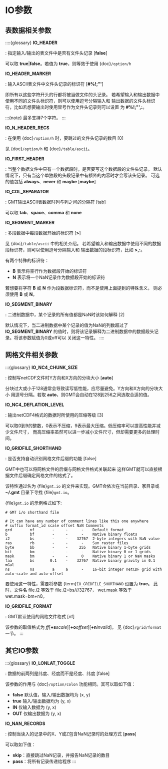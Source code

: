 # IO参数

## 表数据相关参数

::::{glossary}
**IO_HEADER**

: 指定输入/输出的表文件中是否有文件头记录 \[**false**\]

  可以取 **true**|**false**。若值为 **true**，则等效于使用 {doc}`/option/h`

**IO_HEADER_MARKER**

: 输入ASCII表文件中文件头记录的标识符 \[**#%!;"'**\]

  即所有以这些字符开头的行都将被当做文件的头记录。
  若希望输入和输出数据中使用不同的文件头标识符，则可以使用逗号分隔输入和
  输出数据的文件头标识符，比如若想要输出时使用冒号作为文件头记录则可以设置
  为 **#%!;"',:**。

  :::{note}
  最多支持7个字符。
  :::

**IO_N_HEADER_RECS**

: 在使用 {doc}`/option/h` 时，要跳过的文件头记录的数目 \[0\]

  见 {doc}`/option/h` 和 {doc}`/table/ascii`。

**IO_FIRST_HEADER**

: 当整个数据文件中只有一个数据段时，是否要写这个数据段的文件头记录。
  默认情况下，只有当这个单独段的头段记录中有额外的内容时才会写该头记录。
  可选的值包括 **always**、**never** 和 **maybe** \[**maybe**\]

**IO_COL_SEPARATOR**

: GMT输出ASCII表数据时列与列之间的分隔符 \[tab\]

  可以取 **tab**、**space**、**comma** 和 **none**

**IO_SEGMENT_MARKER**

: 多段数据中每段数据开始的标识符 \[**>**\]

  见 {doc}`/table/ascii` 中的相关介绍。
  若希望输入和输出数据中使用不同的数据段标识符，则可以使用逗号分隔输入和
  输出数据的段标识符，比如 **>,:**。

  有两个特殊的标识符：

  - **B** 表示将空行作为数据段开始的标识符
  - **N** 表示将一个NaN记录作为数据段开始的标识符

  若想要将字符 **B** 或 **N** 作为段数据标识符，而不是使用上面提到的特殊含义，
  则必须使用 **B** 或 **N**。

**IO_SEGMENT_BINARY**

: 二进制数据中，某个记录的所有值都是NaN时该如何解释 \[2\]

  默认情况下，当二进制数据中某个记录的值为NaN的列数超过了 **IO_SEGMENT_BINARY**
  的值时，则将该记录解释为二进制数据中的数据段头记录。将该参数赋值为0或off可以
  关闭这一特性。
::::

## 网格文件相关参数

:::{glossary}
**IO_NC4_CHUNK_SIZE**

: 控制写netCDF文件时Y方向和X方向的分块大小 \[**auto**\]

  分块过大或小于128通常会导致读写低性能，应尽量避免。Y方向和X方向的分块大小
  用逗号分隔。若取 **auto**，则GMT会自动在128到256之间选取合适的值。

**IO_NC4_DEFLATION_LEVEL**

: 输出netCDF4格式的数据时所使用的压缩等级 \[3\]

  可以取0到9的整数，0表示不压缩，9表示最大压缩。低压缩率可以提高性能并减少文件尺寸，
  而高压缩率虽然可以进一步减小文件尺寸，但却需要更多的处理时间。

**IO_GRIDFILE_SHORTHAND**

: 是否支持自动识别网格文件后缀的功能 \[false\]

  GMT中也可以将网格文件的后缀与网格文件格式关联起来
  这样GMT就可以直接根据文件后缀确定网格文件的格式了。

  该特性通过名为 {file}`gmt.io` 的文件来实现。GMT会依次在当前目录、家目录或
  **~/.gmt** 目录下寻找 {file}`gmt.io`。

  {file}`gmt.io` 的示例格式如下:

  ```
  # GMT i/o shorthand file

  # It can have any number of comment lines like this one anywhere
  # suffix format_id scale offset NaN Comments
  grd        nf        -     -      -    Default format
  b          bf        -     -      -    Native binary floats
  i2         bs        -     -    32767  2-byte integers with NaN value
  ras        rb        -     -      -    Sun raster files
  byte       bb        -     -     255   Native binary 1-byte grids
  bit        bm        -     -      -    Native binary 0 or 1 grids
  mask       bm        -     -      0    Native binary 1 or NaN masks
  faa        bs       0.1    -    32767  Native binary gravity in 0.1 mGal
  ns         ns        a     a      -    16-bit integer netCDF grid with auto-scale and auto-offset
  ```

  要使用这一特性，需要将参数 {term}`IO_GRIDFILE_SHORTHAND` 设置为 **true**。
  此时，文件名 file.i2 等效于 file.i2=bs///32767，
  wet.mask 等效于 wet.mask=bm+n0。

**IO_GRIDFILE_FORMAT**

: GMT默认使用的网格文件格式 \[nf\]

  该参数的取值格式为 *ff*\[**+s***scale*\]\[**+o***offset*\]\[**+n***invalid*\]。
  见 {doc}`/grid/format` 一节。
:::

## 其它IO参数

:::{glossary}
**IO_LONLAT_TOGGLE**

: 数据的前两列是纬度、经度而不是经度、纬度 \[false\]

  该参数的作用与 {doc}`/option/colon` 功能相同。其可以取如下值：

  - **false** 默认值，输入/输出数据均为 (x, y)
  - **true** 输入/输出数据均为 (y, x)
  - **IN** 仅输入数据为 (y, x)
  - **OUT** 仅输出数据为 (y, x)

**IO_NAN_RECORDS**

: 控制当读入的记录中的X、Y或Z包含NaN记录时的处理方式 \[**pass**\]

  可以取如下值：

  - **skip**：直接跳过NaN记录，并报告NaN记录的数目
  - **pass**：将所有记录传递给程序
:::
